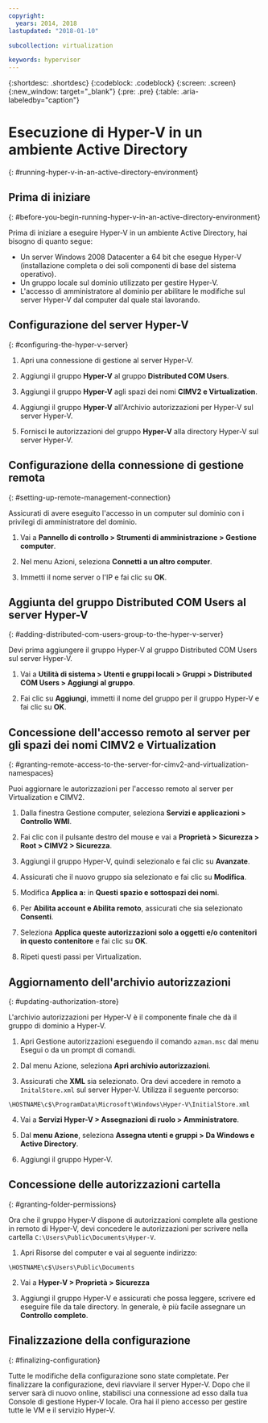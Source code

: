 ```yaml
---
copyright:
  years: 2014, 2018
lastupdated: "2018-01-10"

subcollection: virtualization

keywords: hypervisor
---
```

{:shortdesc: .shortdesc}
{:codeblock: .codeblock}
{:screen: .screen}
{:new_window: target="_blank"}
{:pre: .pre}
{:table: .aria-labeledby="caption"}

# Esecuzione di Hyper-V in un ambiente Active Directory
{: #running-hyper-v-in-an-active-directory-environment}

<!--Running Hyper-V in an Active Directory environment is the best implementation of Hyper-V. Microsoft has truly shined with the ability to remotely manage a server.You can remotely manage the Hyper-V server allows for it to be installed on a Core installation of Windows freeing up those valuable resources from the system for use within the VM’s. When this is combined with an Active Directory Domain Controller
You manage all your Hyper-V servers from a single Hyper-V Manager that runs on any 2008 or Vista computer that is connected to the Domain.--> <!--Vista?? MS doesn't support Vista.-->

## Prima di iniziare
{: #before-you-begin-running-hyper-v-in-an-active-directory-environment}

Prima di iniziare a eseguire Hyper-V in un ambiente Active Directory, hai bisogno di quanto segue:

* Un server Windows 2008 Datacenter a 64 bit che esegue Hyper-V (installazione completa o dei soli componenti di base del sistema operativo).
* Un gruppo locale sul dominio utilizzato per gestire Hyper-V.
* L'accesso di amministratore al dominio per abilitare le modifiche sul server Hyper-V dal computer dal quale stai lavorando.

## Configurazione del server Hyper-V
{: #configuring-the-hyper-v-server}

1. Apri una connessione di gestione al server Hyper-V.

2. Aggiungi il gruppo **Hyper-V** al gruppo **Distributed COM Users**.

3. Aggiungi il gruppo **Hyper-V** agli spazi dei nomi **CIMV2 e Virtualization**.

4. Aggiungi il gruppo **Hyper-V** all'Archivio autorizzazioni per Hyper-V sul server Hyper-V.

5. Fornisci le autorizzazioni del gruppo **Hyper-V** alla directory Hyper-V sul server Hyper-V.

## Configurazione della connessione di gestione remota
{: #setting-up-remote-management-connection}

Assicurati di avere eseguito l'accesso in un computer sul dominio con i privilegi di amministratore del dominio.

1. Vai a **Pannello di controllo > Strumenti di amministrazione > Gestione computer**.

2. Nel menu Azioni, seleziona **Connetti a un altro computer**.

3. Immetti il nome server o l'IP e fai clic su **OK**.

## Aggiunta del gruppo Distributed COM Users al server Hyper-V
{: #adding-distributed-com-users-group-to-the-hyper-v-server}

Devi prima aggiungere il gruppo Hyper-V al gruppo Distributed COM Users sul server Hyper-V.

1. Vai a **Utilità di sistema > Utenti e gruppi locali > Gruppi > Distributed COM Users > Aggiungi al gruppo**.

2. Fai clic su **Aggiungi**, immetti il nome del gruppo per il gruppo Hyper-V e fai clic su **OK**.

## Concessione dell'accesso remoto al server per gli spazi dei nomi CIMV2 e Virtualization
{: #granting-remote-access-to-the-server-for-cimv2-and-virtualization-namespaces}

Puoi aggiornare le autorizzazioni per l'accesso remoto al server per Virtualization e CIMV2.

1. Dalla finestra Gestione computer, seleziona **Servizi e applicazioni > Controllo WMI**.

2. Fai clic con il pulsante destro del mouse e vai a **Proprietà > Sicurezza > Root > CIMV2 > Sicurezza**.

3. Aggiungi il gruppo Hyper-V, quindi selezionalo e fai clic su **Avanzate**.

4. Assicurati che il nuovo gruppo sia selezionato e fai clic su **Modifica**.

5. Modifica **Applica a:** in **Questi spazio e sottospazi dei nomi**.

6. Per **Abilita account e Abilita remoto**, assicurati che sia selezionato **Consenti**.

7. Seleziona **Applica queste autorizzazioni solo a oggetti e/o contenitori in questo contenitore** e fai clic su **OK**.

8. Ripeti questi passi per Virtualization.

## Aggiornamento dell'archivio autorizzazioni
{: #updating-authorization-store}

L'archivio autorizzazioni per Hyper-V è il componente finale che dà il gruppo di dominio a Hyper-V.

1. Apri Gestione autorizzazioni eseguendo il comando `azman.msc` dal menu Esegui o da un prompt di comandi.

2. Dal menu Azione, seleziona **Apri archivio autorizzazioni**.

3. Assicurati che **XML** sia selezionato. Ora devi accedere in remoto a `InitalStore.xml` sul server Hyper-V. Utilizza il seguente percorso:

`\HOSTNAME\c$\ProgramData\Microsoft\Windows\Hyper-V\InitialStore.xml`

4. Vai a **Servizi Hyper-V > Assegnazioni di ruolo > Amministratore**.

5. Dal **menu Azione**, seleziona **Assegna utenti e gruppi > Da Windows e Active Directory**.

6. Aggiungi il gruppo Hyper-V.

## Concessione delle autorizzazioni cartella
{: #granting-folder-permissions}

Ora che il gruppo Hyper-V dispone di autorizzazioni complete alla gestione in remoto di Hyper-V, devi concedere le autorizzazioni per scrivere nella cartella `C:\Users\Public\Documents\Hyper-V`.

1. Apri Risorse del computer e vai al seguente indirizzo:

`\HOSTNAME\c$\Users\Public\Documents`

2. Vai a **Hyper-V > Proprietà > Sicurezza**

3. Aggiungi il gruppo Hyper-V e assicurati che possa leggere, scrivere ed eseguire file da tale directory. In generale, è più facile assegnare un **Controllo completo**.

## Finalizzazione della configurazione
{: #finalizing-configuration}

Tutte le modifiche della configurazione sono state completate. Per finalizzare la configurazione, devi riavviare il server Hyper-V. Dopo che il server sarà di nuovo online, stabilisci una connessione ad esso dalla tua Console di gestione Hyper-V locale. Ora hai il pieno accesso per gestire tutte le VM e il servizio Hyper-V.
